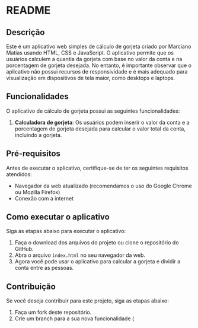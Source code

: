 # README

## Descrição

Este é um aplicativo web simples de cálculo de gorjeta criado por Marciano Matias usando HTML, CSS e JavaScript. O aplicativo permite que os usuários calculem a quantia da gorjeta com base no valor da conta e na porcentagem de gorjeta desejada. No entanto, é importante observar que o aplicativo não possui recursos de responsividade e é mais adequado para visualização em dispositivos de tela maior, como desktops e laptops.

## Funcionalidades

O aplicativo de cálculo de gorjeta possui as seguintes funcionalidades:

1. **Calculadora de gorjeta**: Os usuários podem inserir o valor da conta e a porcentagem de gorjeta desejada para calcular o valor total da conta, incluindo a gorjeta.

## Pré-requisitos

Antes de executar o aplicativo, certifique-se de ter os seguintes requisitos atendidos:

- Navegador da web atualizado (recomendamos o uso do Google Chrome ou Mozilla Firefox)
- Conexão com a internet

## Como executar o aplicativo

Siga as etapas abaixo para executar o aplicativo:

1. Faça o download dos arquivos do projeto ou clone o repositório do GitHub.
2. Abra o arquivo `index.html` no seu navegador da web.
3. Agora você pode usar o aplicativo para calcular a gorjeta e dividir a conta entre as pessoas.

## Contribuição

Se você deseja contribuir para este projeto, siga as etapas abaixo:

1. Faça um fork deste repositório.
2. Crie um branch para a sua nova funcionalidade (
